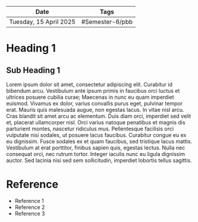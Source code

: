 | Date                   | Tags             |
| ---------------------- | ---------------- |
| Tuesday, 15 April 2025 | #Semester-6/pbb  |

# Heading 1
## Sub Heading 1
Lorem ipsum dolor sit amet, consectetur adipiscing elit. Curabitur id bibendum arcu. Vestibulum ante ipsum primis in faucibus orci luctus et ultrices posuere cubilia curae; Maecenas in nunc eu quam imperdiet euismod. Vivamus ex dolor, varius convallis purus eget, pulvinar tempor erat. Mauris quis malesuada augue, non egestas lacus. In vitae nisl arcu. Cras blandit sit amet arcu ac elementum. Duis diam orci, imperdiet sed velit et, placerat ullamcorper nisl. Orci varius natoque penatibus et magnis dis parturient montes, nascetur ridiculus mus. Pellentesque facilisis orci vulputate nisi sodales, ut posuere lacus faucibus. Curabitur congue eu ex eu dignissim. Fusce sodales ex et quam faucibus, sed tristique lacus mattis. Vestibulum at erat porttitor, finibus sapien quis, egestas lectus. Nulla nec consequat orci, nec rutrum tortor. Integer iaculis nunc eu ligula dignissim auctor. Sed lacinia nisi sed sem sollicitudin, imperdiet lobortis tellus sagittis.

# Reference
- Reference 1
- Reference 2
- Reference 3

